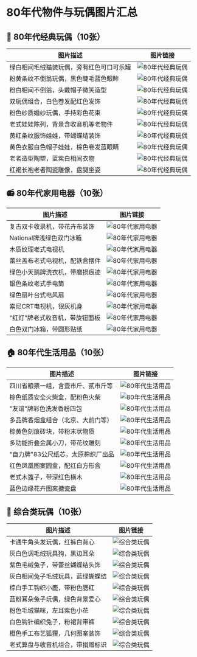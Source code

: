 # 80年代物件与玩偶图片汇总

## 📌 80年代经典玩偶（10张）

| 图片描述 | 图片链接 |
|---------|---------|
| 绿白相间毛绒猫装玩偶，旁有红色可口可乐罐 | ![80年代经典玩偶](https://p3-search.byteimg.com/obj/labis/1505a1986c52969f050b6672abc35f65) |
| 粉黄条纹不倒翁玩偶，黑色睫毛蓝色眼眸 | ![80年代经典玩偶](https://p3-search.byteimg.com/obj/labis/f4fe817f4f22ffbe87a9f36d331d72f9) |
| 粉白相间不倒翁，头戴帽子微笑造型 | ![80年代经典玩偶](https://p3-search.byteimg.com/obj/labis/bac6eae6e62a05f6db0124d187ac2480) |
| 双玩偶组合，白色卷发配红色发饰 | ![80年代经典玩偶](https://p3-search.byteimg.com/obj/labis/ac4845a8fa766e73839787400da21f1c) |
| 粉色纱质婚纱玩偶，手持彩色花束 | ![80年代经典玩偶](https://p3-search.byteimg.com/obj/labis/242e3c95ce0c52e6eba01060949e3247) |
| 老式娃娃陈列，背景含收音机等老物件 | ![80年代经典玩偶](https://p3-search.byteimg.com/obj/labis/76e55a30fac879c44e511f38fe83e41b) |
| 黄红条纹服饰娃娃，带蝴蝶结装饰 | ![80年代经典玩偶](https://p3-search.byteimg.com/obj/labis/20ca8b1b97f10db576c07908a1c20573) |
| 黄色衣服白色帽子娃娃，棕色卷发蓝眼睛 | ![80年代经典玩偶](https://p3-search.byteimg.com/obj/labis/3f8b11877f44bea60e0297a6b3f49664) |
| 老者造型陶塑，蓝紫白相间衣物 | ![80年代经典玩偶](https://p3-search.byteimg.com/obj/labis/605277070c1a83f6af6ea1d75e44414e) |
| 红褐长袍老者陶瓷雕像，盘腿坐姿 | ![80年代经典玩偶](https://p3-search.byteimg.com/obj/labis/25aea01a8c6636603c32dc8e24761c17) |

## 📻 80年代家用电器（10张）

| 图片描述 | 图片链接 |
|---------|---------|
| 复古双卡收录机，带花卉布装饰 | ![80年代家用电器](https://p3-search.byteimg.com/obj/labis/3b03cc3528ecdcefa595207c31378589) |
| National牌浅绿色双门冰箱 | ![80年代家用电器](https://p3-search.byteimg.com/obj/labis/a20b78a49aeb1e4d5a03a771e918de0b) |
| 木质纹理老式电视机 | ![80年代家用电器](https://p3-search.byteimg.com/obj/mosaic-legacy/11110006f6a4b90ae502) |
| 蕾丝盖布老式电视机，配铁盒摆件 | ![80年代家用电器](https://p3-search.byteimg.com/obj/mosaic-legacy/11930001907aa9bba0bf) |
| 绿色小天鹅牌洗衣机，带磨损痕迹 | ![80年代家用电器](https://p3-search.byteimg.com/obj/labis/b58705a7ff9d68dcce02366544f4224e) |
| 银色条纹老式手电筒 | ![80年代家用电器](https://p3-search.byteimg.com/obj/labis/21bcb04beed735258a7f0b4749fda154) |
| 绿色扇叶台式电风扇 | ![80年代家用电器](https://p3-search.byteimg.com/obj/tos-cn-i-qvj2lq49k0/d97321d0b08c4143b54882c224f50909) |
| 索尼CRT电视机，银灰机身 | ![80年代家用电器](https://p3-search.byteimg.com/obj/tos-cn-i-qvj2lq49k0/ca9d2e3712bf40a6985f663cad8f0270) |
| "红灯"牌老式收音机，带旋钮面板 | ![80年代家用电器](https://p3-search.byteimg.com/obj/labis/a0d2ddad3fc567804a6d250aa33ced39) |
| 白色双门冰箱，带圆形贴纸 | ![80年代家用电器](https://p3-search.byteimg.com/obj/labis/426cea1f279ee70f5bd2bca1e29e9eae) |

## 🏠 80年代生活用品（10张）

| 图片描述 | 图片链接 |
|---------|---------|
| 四川省粮票一组，含壹市斤、贰市斤等 | ![80年代生活用品](https://p3-search.byteimg.com/obj/tos-cn-i-qvj2lq49k0/04aad1f77179488e81ca7665e3099a99) |
| 棕色纸质安全火柴盒，配粉色火柴 | ![80年代生活用品](https://p3-search.byteimg.com/obj/tos-cn-i-qvj2lq49k0/796eb51a6be44a3694a63186a256fdfd) |
| "友谊"牌彩色洗发香粉四包 | ![80年代生活用品](https://p3-search.byteimg.com/obj/tos-cn-i-qvj2lq49k0/cb2fba7a9a0a4482983a08adc803a51d) |
| 多品牌香烟盒组合（北京、大前门等） | ![80年代生活用品](https://p3-search.byteimg.com/obj/tos-cn-i-qvj2lq49k0/e708c60d8d714ae8ad59a91507726462) |
| 棕黄色刻痕砖块，带粉末状物质 | ![80年代生活用品](https://p3-search.byteimg.com/obj/tos-cn-i-qvj2lq49k0/7cc53f54bd6e46ceb710c4a40dd60cf2) |
| 多功能折叠金属小刀，带花纹雕刻 | ![80年代生活用品](https://p3-search.byteimg.com/obj/tos-cn-i-qvj2lq49k0/ab9a75299bbf4f52a604162976910f62) |
| "自力牌"83公尺纸芯，太原棉织厂出品 | ![80年代生活用品](https://p3-search.byteimg.com/obj/tos-cn-i-qvj2lq49k0/b1058c3d4c3f4399b73b287d0f14da7d) |
| 红色凤凰图案圆盒，配红白方形盒 | ![80年代生活用品](https://p3-search.byteimg.com/obj/tos-cn-i-qvj2lq49k0/943203da38ba4274b219fc5f1be44960) |
| 老式木篦子，带深红色横木 | ![80年代生活用品](https://p3-search.byteimg.com/obj/tos-cn-i-qvj2lq49k0/6e4478f3001d46fc8c6f12dc56f24c7f) |
| 蓝色边缘花卉图案搪瓷盘 | ![80年代生活用品](https://p3-search.byteimg.com/obj/labis/270e8e1968dd0ac2654741087d7f2270) |

## 🧸 综合类玩偶（10张）

| 图片描述 | 图片链接 |
|---------|---------|
| 卡通牛角头发玩偶，红裤白背心 | ![综合类玩偶](https://p3-search.byteimg.com/obj/labis/774e5409292a64110212817c7bc05a91) |
| 灰白色调毛绒玩具狗，黑边耳朵 | ![综合类玩偶](https://p3-search.byteimg.com/obj/labis/71789f4bc9abda81da2960e215c1f940) |
| 紫色毛绒兔子，带蕾丝蝴蝶结头饰 | ![综合类玩偶](https://p3-search.byteimg.com/obj/labis/ad9fccee5cd7254a47fff6bb73524390) |
| 灰白相间兔子毛绒玩具，蓝绿蝴蝶结 | ![综合类玩偶](https://p3-search.byteimg.com/obj/labis/dcc557d7f58c14184da38ba21c42ba8e) |
| 棕白手工钩织小鹿，带粉色腮红 | ![综合类玩偶](https://p3-search.byteimg.com/obj/labis/d18ed253234a94c20d04ffb725850e8d) |
| 蓝粉耳朵兔子玩偶，绿色背景爱心 | ![综合类玩偶](https://p3-search.byteimg.com/obj/labis/3ea504b54cc5674c263c36762f8ba15a) |
| 粉色毛绒猫咪，左耳紫色小花 | ![综合类玩偶](https://p3-search.byteimg.com/obj/labis/37986fac65cf5dd4b17dd691464df889) |
| 白色钩针编织兔子，粉裙背带裤 | ![综合类玩偶](https://p3-search.byteimg.com/obj/labis/da44d8030e6756b695bd4d174aba42d9) |
| 橙色手工布艺狐狸，几何图案装饰 | ![综合类玩偶](https://p3-search.byteimg.com/obj/pgc-image/eddbe30166d74f2889d233f245b183f2) |
| 老式算盘与收音机组合，带捐赠标识 | ![综合类玩偶](https://p3-search.byteimg.com/obj/tos-cn-i-qvj2lq49k0/3e36abfec7d7428ea3158a1f20b25fe3) |